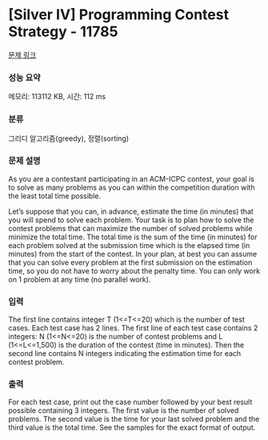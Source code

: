 # [Silver IV] Programming Contest Strategy - 11785 

[문제 링크](https://www.acmicpc.net/problem/11785) 

### 성능 요약

메모리: 113112 KB, 시간: 112 ms

### 분류

그리디 알고리즘(greedy), 정렬(sorting)

### 문제 설명

<p>As you are a contestant participating in an ACM-ICPC contest, your goal is to solve as many problems as you can within the competition duration with the least total time possible.</p>

<p>Let’s suppose that you can, in advance, estimate the time (in minutes) that you will spend to solve each problem. Your task is to plan how to solve the contest problems that can maximize the number of solved problems while minimize the total time. The total time is the sum of the time (in minutes) for each problem solved at the submission time which is the elapsed time (in minutes) from the start of the contest. In your plan, at best you can assume that you can solve every problem at the first submission on the estimation time, so you do not have to worry about the penalty time. You can only work on 1 problem at any time (no parallel work). </p>

### 입력 

 <p>The first line contains integer T (1<=T<=20) which is the number of test cases. Each test case has 2 lines. The first line of each test case contains 2 integers: N (1<=N<=20) is the number of contest problems and L (1<=L<=1,500) is the duration of the contest (time in minutes). Then the second line contains N integers indicating the estimation time for each contest problem. </p>

### 출력 

 <p>For each test case, print out the case number followed by your best result possible containing 3 integers. The first value is the number of solved problems. The second value is the time for your last solved problem and the third value is the total time. See the samples for the exact format of output. </p>

